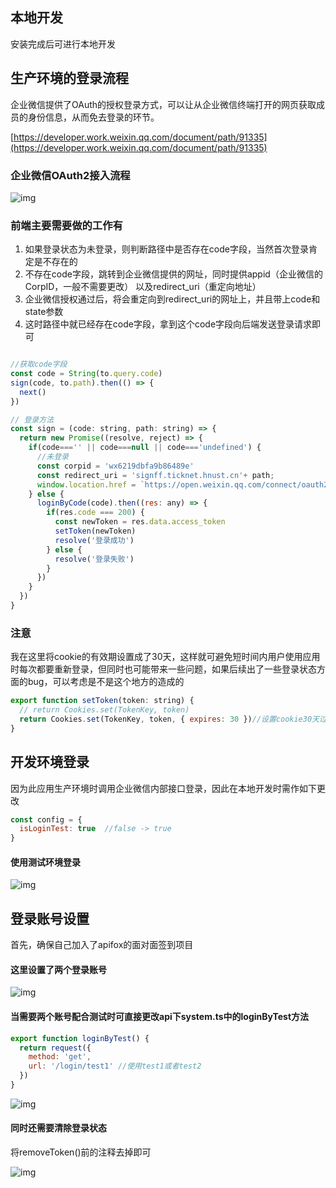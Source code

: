 ## 本地开发
安装完成后可进行本地开发

## 生产环境的登录流程
企业微信提供了OAuth的授权登录方式，可以让从企业微信终端打开的网页获取成员的身份信息，从而免去登录的环节。

[https://developer.work.weixin.qq.com/document/path/91335](https://developer.work.weixin.qq.com/document/path/91335)

### 企业微信OAuth2接入流程
![img](https://p.qpic.cn/pic_wework/3033848529/181ef914a06abb1b1c775696a42f5cfcf7815f1675cdab77/0)
### 前端主要需要做的工作有
1. 如果登录状态为未登录，则判断路径中是否存在code字段，当然首次登录肯定是不存在的
2. 不存在code字段，跳转到企业微信提供的网址，同时提供appid（企业微信的CorpID，一般不需要更改）
   以及redirect_uri（重定向地址）
3. 企业微信授权通过后，将会重定向到redirect_uri的网址上，并且带上code和state参数
4. 这时路径中就已经存在code字段，拿到这个code字段向后端发送登录请求即可
```js

//获取code字段
const code = String(to.query.code)
sign(code, to.path).then(() => {
  next()
})

// 登录方法
const sign = (code: string, path: string) => {
  return new Promise((resolve, reject) => {
    if(code==='' || code===null || code==='undefined') {
      //未登录
      const corpid = 'wx6219dbfa9b86489e'
      const redirect_uri = 'signff.ticknet.hnust.cn'+ path;
      window.location.href = `https://open.weixin.qq.com/connect/oauth2/authorize?appid=${corpid}&redirect_uri=${redirect_uri}&response_type=code&scope=snsapi_base&state=STATE#wechat_redirect`
    } else {
      loginByCode(code).then((res: any) => {
        if(res.code === 200) {
          const newToken = res.data.access_token
          setToken(newToken)
          resolve('登录成功')
        } else {
          resolve('登录失败')
        }
      })
    }
  })
}
```
### 注意
我在这里将cookie的有效期设置成了30天，这样就可避免短时间内用户使用应用时每次都要重新登录，但同时也可能带来一些问题，如果后续出了一些登录状态方面的bug，可以考虑是不是这个地方的造成的
```js
export function setToken(token: string) {
  // return Cookies.set(TokenKey, token)
  return Cookies.set(TokenKey, token, { expires: 30 })//设置cookie30天过期
}
```

## 开发环境登录
因为此应用生产环境时调用企业微信内部接口登录，因此在本地开发时需作如下更改
```js
const config = {
  isLoginTest: true  //false -> true
}
```
#### 使用测试环境登录
![img](https://img-blog.csdnimg.cn/304e914ffcd9438ebe3cc42ef6362267.png)

## 登录账号设置
首先，确保自己加入了apifox的面对面签到项目
#### 这里设置了两个登录账号
![img](https://img-blog.csdnimg.cn/239b6d551052471e805e752ac1b7f771.png)


#### 当需要两个账号配合测试时可直接更改api下system.ts中的loginByTest方法
```js
export function loginByTest() {
  return request({
    method: 'get',
    url: '/login/test1' //使用test1或者test2
  })
}
```
![img](https://img-blog.csdnimg.cn/b8a4ea005aaf4142a142833422b38017.png)

#### 同时还需要清除登录状态
将removeToken()前的注释去掉即可

![img](https://img-blog.csdnimg.cn/ffa83ed14ae24160b33e2c53e379e998.png)
